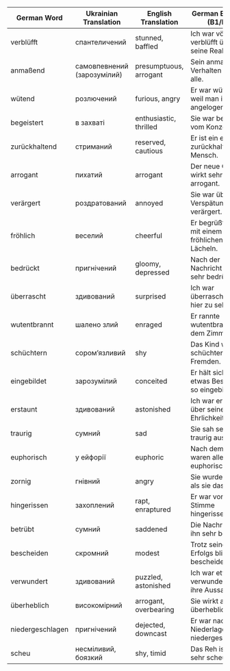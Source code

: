 | German Word      | Ukrainian Translation          | English Translation        | German Example (B1/B2)                                   |
|------------------|--------------------------------|----------------------------|-----------------------------------------------------------|
| verblüfft        | спантеличений                  | stunned, baffled           | Ich war völlig verblüfft über seine Reaktion.             |
| anmaßend         | самовпевнений (зарозумілий)    | presumptuous, arrogant     | Sein anmaßendes Verhalten stört alle.                    |
| wütend           | розлючений                     | furious, angry             | Er war wütend, weil man ihn angelogen hatte.             |
| begeistert       | в захваті                      | enthusiastic, thrilled     | Sie war begeistert vom Konzert.                          |
| zurückhaltend    | стриманий                      | reserved, cautious         | Er ist ein eher zurückhaltender Mensch.                  |
| arrogant         | пихатий                        | arrogant                   | Der neue Chef wirkt sehr arrogant.                       |
| verärgert        | роздратований                  | annoyed                    | Sie war über die Verspätung verärgert.                   |
| fröhlich         | веселий                        | cheerful                   | Er begrüßte uns mit einem fröhlichen Lächeln.            |
| bedrückt         | пригнічений                    | gloomy, depressed          | Nach der Nachricht war er sehr bedrückt.                 |
| überrascht       | здивований                     | surprised                  | Ich war überrascht, dich hier zu sehen.                  |
| wutentbrannt     | шалено злий                    | enraged                    | Er rannte wutentbrannt aus dem Zimmer.                   |
| schüchtern       | сором’язливий                  | shy                        | Das Kind war sehr schüchtern bei Fremden.                |
| eingebildet      | зарозумілий                    | conceited                  | Er hält sich für etwas Besseres – so eingebildet!         |
| erstaunt         | здивований                     | astonished                 | Ich war erstaunt über seine Ehrlichkeit.                 |
| traurig          | сумний                         | sad                        | Sie sah sehr traurig aus.                                |
| euphorisch       | у ейфорії                      | euphoric                   | Nach dem Sieg waren alle euphorisch.                     |
| zornig           | гнівний                        | angry                      | Sie wurde zornig, als sie das sah.                       |
| hingerissen      | захоплений                     | rapt, enraptured           | Er war von ihrer Stimme hingerissen.                     |
| betrübt          | сумний                         | saddened                   | Die Nachricht hat ihn sehr betrübt.                      |
| bescheiden       | скромний                       | modest                     | Trotz seines Erfolgs blieb er bescheiden.                |
| verwundert       | здивований                     | puzzled, astonished        | Ich war etwas verwundert über ihre Aussage.              |
| überheblich      | високомірний                   | arrogant, overbearing      | Sie wirkt auf viele überheblich.                         |
| niedergeschlagen | пригнічений                    | dejected, downcast         | Er war nach der Niederlage niedergeschlagen.             |
| scheu            | несміливий, боязкий            | shy, timid                 | Das Reh ist ein sehr scheues Tier.                       |
